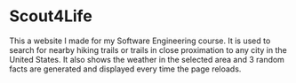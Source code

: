 # Scout4Life
This a website I made for my Software Engineering course. It is used to search for nearby hiking 
trails or trails in close proximation to any city in the United States. It also shows the weather 
in the selected area and 3 random facts are generated and displayed every time the page reloads.
